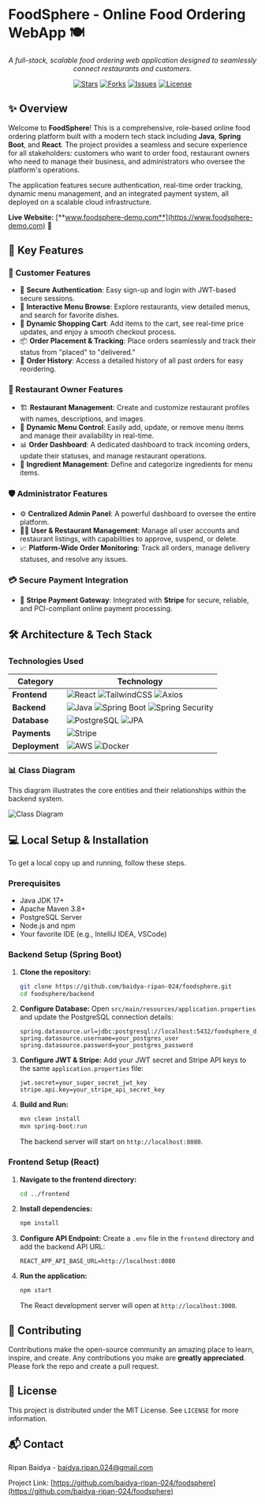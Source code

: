 # FoodSphere - Online Food Ordering WebApp 🍽️

<p align="center">
  <em>A full-stack, scalable food ordering web application designed to seamlessly connect restaurants and customers.</em>
</p>

<p align="center">
  <a href="https://github.com/baidya-ripan-024/foodsphere/stargazers"><img src="https://img.shields.io/github/stars/[your-github-username]/foodsphere?style=for-the-badge&logo=github&color=FFC107" alt="Stars"></a>
  <a href="https://github.com/baidya-ripan-024/foodsphere/network/members"><img src="https://img.shields.io/github/forks/[your-github-username]/foodsphere?style=for-the-badge&logo=github&color=8BC34A" alt="Forks"></a>
  <a href="https://github.com/baidya-ripan-024/foodsphere/issues"><img src="https://img.shields.io/github/issues/[your-github-username]/foodsphere?style=for-the-badge&logo=github&color=FF5722" alt="Issues"></a>
  <a href="https://github.com/baidya-ripan-024/foodsphere/blob/main/LICENSE"><img src="https://img.shields.io/github/license/[your-github-username]/foodsphere?style=for-the-badge&color=03A9F4" alt="License"></a>
</p>


## ✨ Overview

Welcome to **FoodSphere**! This is a comprehensive, role-based online food ordering platform built with a modern tech stack including **Java**, **Spring Boot**, and **React**. The project provides a seamless and secure experience for all stakeholders: customers who want to order food, restaurant owners who need to manage their business, and administrators who oversee the platform's operations.

The application features secure authentication, real-time order tracking, dynamic menu management, and an integrated payment system, all deployed on a scalable cloud infrastructure.

**Live Website:** [**www.foodsphere-demo.com**](https://www.foodsphere-demo.com) 🚀



## 🚀 Key Features

### 👤 Customer Features
-   🔐 **Secure Authentication**: Easy sign-up and login with JWT-based secure sessions.
-   🍔 **Interactive Menu Browse**: Explore restaurants, view detailed menus, and search for favorite dishes.
-   🛒 **Dynamic Shopping Cart**: Add items to the cart, see real-time price updates, and enjoy a smooth checkout process.
-   📦 **Order Placement & Tracking**: Place orders seamlessly and track their status from "placed" to "delivered."
-   📜 **Order History**: Access a detailed history of all past orders for easy reordering.

### 🏪 Restaurant Owner Features
-   🏗️ **Restaurant Management**: Create and customize restaurant profiles with names, descriptions, and images.
-   📝 **Dynamic Menu Control**: Easily add, update, or remove menu items and manage their availability in real-time.
-   📊 **Order Dashboard**: A dedicated dashboard to track incoming orders, update their statuses, and manage restaurant operations.
-   🥗 **Ingredient Management**: Define and categorize ingredients for menu items.

### 🛡️ Administrator Features
-   ⚙️ **Centralized Admin Panel**: A powerful dashboard to oversee the entire platform.
-   🧑‍⚖️ **User & Restaurant Management**: Manage all user accounts and restaurant listings, with capabilities to approve, suspend, or delete.
-   📈 **Platform-Wide Order Monitoring**: Track all orders, manage delivery statuses, and resolve any issues.

### 💳 Secure Payment Integration
-   💸 **Stripe Payment Gateway**: Integrated with **Stripe** for secure, reliable, and PCI-compliant online payment processing.



## 🛠️ Architecture & Tech Stack

### Technologies Used

| Category | Technology |
|---|---|
| **Frontend** | ![React](https://img.shields.io/badge/React-18-61DAFB?style=for-the-badge&logo=react) ![TailwindCSS](https://img.shields.io/badge/Tailwind_CSS-3-38B2AC?style=for-the-badge&logo=tailwind-css) ![Axios](https://img.shields.io/badge/Axios-1.x-5A29E4?style=for-the-badge&logo=axios) |
| **Backend** | ![Java](https://img.shields.io/badge/Java-17-ED8B00?style=for-the-badge&logo=openjdk) ![Spring Boot](https://img.shields.io/badge/Spring_Boot-3.x-6DB33F?style=for-the-badge&logo=spring) ![Spring Security](https://img.shields.io/badge/Spring_Security-6-6DB33F?style=for-the-badge) |
| **Database**| ![PostgreSQL](https://img.shields.io/badge/PostgreSQL-14-4169E1?style=for-the-badge&logo=postgresql&logoColor=white) ![JPA](https://img.shields.io/badge/Spring_Data_JPA-3.x-6DB33F?style=for-the-badge) |
| **Payments** | ![Stripe](https://img.shields.io/badge/Stripe-API-6772E5?style=for-the-badge&logo=stripe&logoColor=white) |
| **Deployment**| ![AWS](https://img.shields.io/badge/AWS-Cloud-232F3E?style=for-the-badge&logo=amazon-aws) ![Docker](https://img.shields.io/badge/Docker-20.10-2496ED?style=for-the-badge&logo=docker&logoColor=white) |


### 📊 Class Diagram

This diagram illustrates the core entities and their relationships within the backend system.

![Class Diagram](https://github.com/user-attachments/assets/09b5942b-b234-4568-84c3-535a22be83f2)



## 💻 Local Setup & Installation

To get a local copy up and running, follow these steps.

### Prerequisites
-   Java JDK 17+
-   Apache Maven 3.8+
-   PostgreSQL Server
-   Node.js and npm
-   Your favorite IDE (e.g., IntelliJ IDEA, VSCode)

### Backend Setup (Spring Boot)
1.  **Clone the repository:**
    ```bash
    git clone https://github.com/baidya-ripan-024/foodsphere.git
    cd foodsphere/backend
    ```
2.  **Configure Database:**
    Open `src/main/resources/application.properties` and update the PostgreSQL connection details:
    ```properties
    spring.datasource.url=jdbc:postgresql://localhost:5432/foodsphere_db
    spring.datasource.username=your_postgres_user
    spring.datasource.password=your_postgres_password
    ```
3.  **Configure JWT & Stripe:**
    Add your JWT secret and Stripe API keys to the same `application.properties` file:
    ```properties
    jwt.secret=your_super_secret_jwt_key
    stripe.api.key=your_stripe_api_secret_key
    ```
4.  **Build and Run:**
    ```bash
    mvn clean install
    mvn spring-boot:run
    ```
    The backend server will start on `http://localhost:8080`.

### Frontend Setup (React)
1.  **Navigate to the frontend directory:**
    ```bash
    cd ../frontend
    ```
2.  **Install dependencies:**
    ```bash
    npm install
    ```
3.  **Configure API Endpoint:**
    Create a `.env` file in the `frontend` directory and add the backend API URL:
    ```env
    REACT_APP_API_BASE_URL=http://localhost:8080
    ```
4.  **Run the application:**
    ```bash
    npm start
    ```
    The React development server will open at `http://localhost:3000`.

## 🤝 Contributing

Contributions make the open-source community an amazing place to learn, inspire, and create. Any contributions you make are **greatly appreciated**. Please fork the repo and create a pull request.


## 📄 License

This project is distributed under the MIT License. See `LICENSE` for more information.


## 📬 Contact

Ripan Baidya - [baidya.ripan.024@gmail.com](mailto:baidya.ripan.024@gmail.com)

Project Link: [https://github.com/baidya-ripan-024/foodsphere](https://github.com/baidya-ripan-024/foodsphere)
